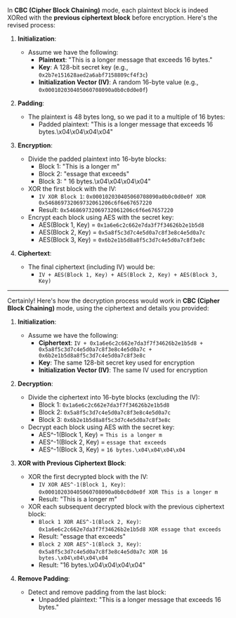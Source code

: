 In **CBC (Cipher Block Chaining)** mode, each plaintext block is indeed XORed with the **previous ciphertext block** before encryption. Here's the revised process:

1. **Initialization**:
   - Assume we have the following:
     - **Plaintext**: "This is a longer message that exceeds 16 bytes."
     - **Key**: A 128-bit secret key (e.g., `0x2b7e151628aed2a6abf7158809cf4f3c`)
     - **Initialization Vector (IV)**: A random 16-byte value (e.g., `0x000102030405060708090a0b0c0d0e0f`)

2. **Padding**:
   - The plaintext is 48 bytes long, so we pad it to a multiple of 16 bytes:
     - Padded plaintext: "This is a longer message that exceeds 16 bytes.\x04\x04\x04\x04"

3. **Encryption**:
   - Divide the padded plaintext into 16-byte blocks:
     - Block 1: "This is a longer m"
     - Block 2: "essage that exceeds"
     - Block 3: " 16 bytes.\x04\x04\x04\x04"
   - XOR the first block with the IV:
     - `IV XOR Block 1`: `0x000102030405060708090a0b0c0d0e0f XOR 0x546869732069732061206c6f6e67657220`
     - Result: `0x546869732069732061206c6f6e67657220`
   - Encrypt each block using AES with the secret key:
     - AES(Block 1, Key) = `0x1a6e6c2c662e7da3f7f34626b2e1b5d8`
     - AES(Block 2, Key) = `0x5a8f5c3d7c4e5d0a7c8f3e8c4e5d0a7c`
     - AES(Block 3, Key) = `0x6b2e1b5d8a8f5c3d7c4e5d0a7c8f3e8c`

4. **Ciphertext**:
   - The final ciphertext (including IV) would be:
     - `IV + AES(Block 1, Key) + AES(Block 2, Key) + AES(Block 3, Key)`

----------------------------------------------------------------------------
Certainly! Here's how the decryption process would work in **CBC (Cipher Block Chaining)** mode, using the ciphertext and details you provided:

1. **Initialization**:
   - Assume we have the following:
     - **Ciphertext**: `IV + 0x1a6e6c2c662e7da3f7f34626b2e1b5d8 + 0x5a8f5c3d7c4e5d0a7c8f3e8c4e5d0a7c + 0x6b2e1b5d8a8f5c3d7c4e5d0a7c8f3e8c`
     - **Key**: The same 128-bit secret key used for encryption
     - **Initialization Vector (IV)**: The same IV used for encryption

2. **Decryption**:
   - Divide the ciphertext into 16-byte blocks (excluding the IV):
     - Block 1: `0x1a6e6c2c662e7da3f7f34626b2e1b5d8`
     - Block 2: `0x5a8f5c3d7c4e5d0a7c8f3e8c4e5d0a7c`
     - Block 3: `0x6b2e1b5d8a8f5c3d7c4e5d0a7c8f3e8c`
   - Decrypt each block using AES with the secret key:
     - AES^-1(Block 1, Key) = `This is a longer m`
     - AES^-1(Block 2, Key) = `essage that exceeds`
     - AES^-1(Block 3, Key) = `16 bytes.\x04\x04\x04\x04`

3. **XOR with Previous Ciphertext Block**:
   - XOR the first decrypted block with the IV:
     - `IV XOR AES^-1(Block 1, Key)`: `0x000102030405060708090a0b0c0d0e0f XOR This is a longer m`
     - Result: "This is a longer m"
   - XOR each subsequent decrypted block with the previous ciphertext block:
     - `Block 1 XOR AES^-1(Block 2, Key)`: `0x1a6e6c2c662e7da3f7f34626b2e1b5d8 XOR essage that exceeds`
     - Result: "essage that exceeds"
     - `Block 2 XOR AES^-1(Block 3, Key)`: `0x5a8f5c3d7c4e5d0a7c8f3e8c4e5d0a7c XOR 16 bytes.\x04\x04\x04\x04`
     - Result: "16 bytes.\x04\x04\x04\x04"

4. **Remove Padding**:
   - Detect and remove padding from the last block:
     - Unpadded plaintext: "This is a longer message that exceeds 16 bytes."
